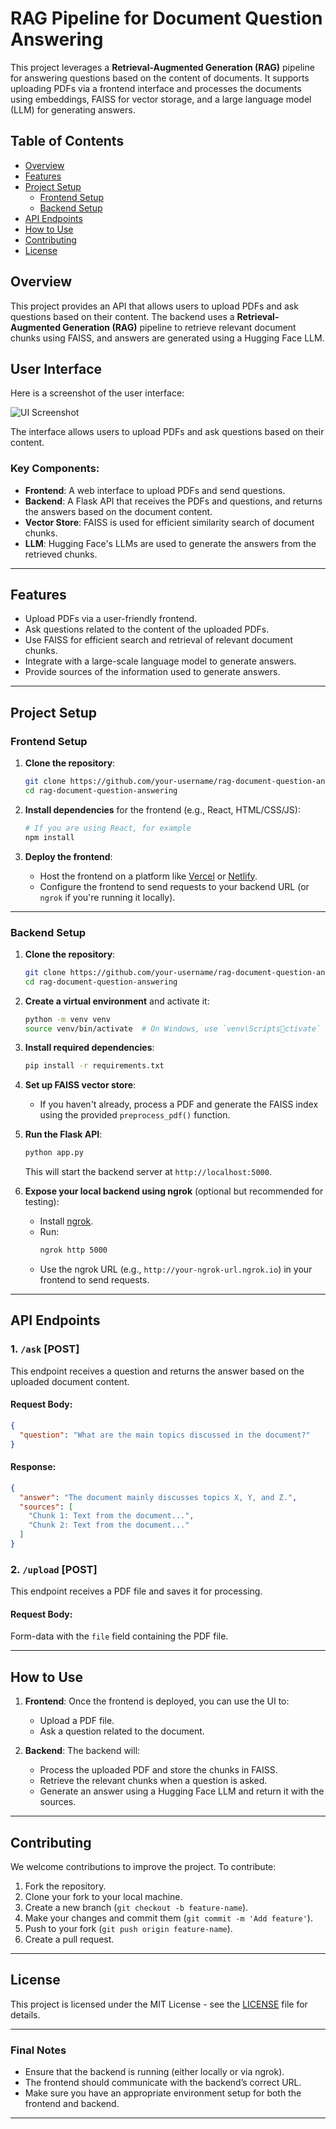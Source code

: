 
# RAG Pipeline for Document Question Answering

This project leverages a **Retrieval-Augmented Generation (RAG)** pipeline for answering questions based on the content of documents. It supports uploading PDFs via a frontend interface and processes the documents using embeddings, FAISS for vector storage, and a large language model (LLM) for generating answers.

## Table of Contents

- [Overview](#overview)
- [Features](#features)
- [Project Setup](#project-setup)
  - [Frontend Setup](#frontend-setup)
  - [Backend Setup](#backend-setup)
- [API Endpoints](#api-endpoints)
- [How to Use](#how-to-use)
- [Contributing](#contributing)
- [License](#license)

## Overview

This project provides an API that allows users to upload PDFs and ask questions based on their content. The backend uses a **Retrieval-Augmented Generation (RAG)** pipeline to retrieve relevant document chunks using FAISS, and answers are generated using a Hugging Face LLM.
## User Interface

Here is a screenshot of the user interface:

![UI Screenshot](UI.PNG)

The interface allows users to upload PDFs and ask questions based on their content.

### Key Components:
- **Frontend**: A web interface to upload PDFs and send questions.
- **Backend**: A Flask API that receives the PDFs and questions, and returns the answers based on the document content.
- **Vector Store**: FAISS is used for efficient similarity search of document chunks.
- **LLM**: Hugging Face's LLMs are used to generate the answers from the retrieved chunks.

---

## Features

- Upload PDFs via a user-friendly frontend.
- Ask questions related to the content of the uploaded PDFs.
- Use FAISS for efficient search and retrieval of relevant document chunks.
- Integrate with a large-scale language model to generate answers.
- Provide sources of the information used to generate answers.

---

## Project Setup

### Frontend Setup

1. **Clone the repository**:
   ```bash
   git clone https://github.com/your-username/rag-document-question-answering.git
   cd rag-document-question-answering
   ```

2. **Install dependencies** for the frontend (e.g., React, HTML/CSS/JS):
   ```bash
   # If you are using React, for example
   npm install
   ```

3. **Deploy the frontend**:
   - Host the frontend on a platform like [Vercel](https://vercel.com) or [Netlify](https://www.netlify.com).
   - Configure the frontend to send requests to your backend URL (or `ngrok` if you're running it locally).

---

### Backend Setup

1. **Clone the repository**:
   ```bash
   git clone https://github.com/your-username/rag-document-question-answering.git
   cd rag-document-question-answering
   ```

2. **Create a virtual environment** and activate it:
   ```bash
   python -m venv venv
   source venv/bin/activate  # On Windows, use `venv\Scriptsctivate`
   ```

3. **Install required dependencies**:
   ```bash
   pip install -r requirements.txt
   ```

4. **Set up FAISS vector store**:
   - If you haven't already, process a PDF and generate the FAISS index using the provided `preprocess_pdf()` function.

5. **Run the Flask API**:
   ```bash
   python app.py
   ```
   This will start the backend server at `http://localhost:5000`.

6. **Expose your local backend using ngrok** (optional but recommended for testing):
   - Install [ngrok](https://ngrok.com/).
   - Run:
     ```bash
     ngrok http 5000
     ```
   - Use the ngrok URL (e.g., `http://your-ngrok-url.ngrok.io`) in your frontend to send requests.

---

## API Endpoints

### 1. `/ask` [POST]

This endpoint receives a question and returns the answer based on the uploaded document content.

#### Request Body:
```json
{
  "question": "What are the main topics discussed in the document?"
}
```

#### Response:
```json
{
  "answer": "The document mainly discusses topics X, Y, and Z.",
  "sources": [
    "Chunk 1: Text from the document...",
    "Chunk 2: Text from the document..."
  ]
}
```

### 2. `/upload` [POST]

This endpoint receives a PDF file and saves it for processing.

#### Request Body:
Form-data with the `file` field containing the PDF file.

---

## How to Use

1. **Frontend**: Once the frontend is deployed, you can use the UI to:
   - Upload a PDF file.
   - Ask a question related to the document.
   
2. **Backend**: The backend will:
   - Process the uploaded PDF and store the chunks in FAISS.
   - Retrieve the relevant chunks when a question is asked.
   - Generate an answer using a Hugging Face LLM and return it with the sources.

---

## Contributing

We welcome contributions to improve the project. To contribute:

1. Fork the repository.
2. Clone your fork to your local machine.
3. Create a new branch (`git checkout -b feature-name`).
4. Make your changes and commit them (`git commit -m 'Add feature'`).
5. Push to your fork (`git push origin feature-name`).
6. Create a pull request.

---

## License

This project is licensed under the MIT License - see the [LICENSE](LICENSE) file for details.

---

### Final Notes

- Ensure that the backend is running (either locally or via ngrok).
- The frontend should communicate with the backend’s correct URL.
- Make sure you have an appropriate environment setup for both the frontend and backend.

---
